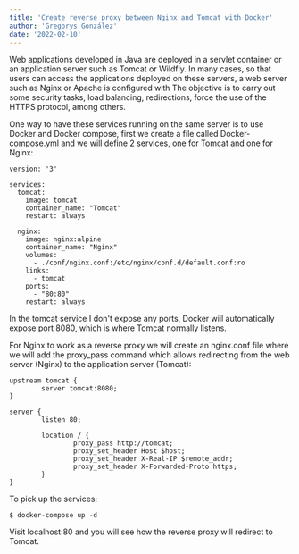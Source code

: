```yaml
---
title: 'Create reverse proxy between Nginx and Tomcat with Docker'
author: 'Gregorys González'
date: '2022-02-10'
---
```


Web applications developed in Java are deployed in a servlet container or an application server such as Tomcat or Wildfly. In many cases, so that users can access the applications deployed on these servers, a web server such as Nginx or Apache is configured with The objective is to carry out some security tasks, load balancing, redirections, force the use of the HTTPS protocol, among others.

One way to have these services running on the same server is to use Docker and Docker compose, first we create a file called Docker-compose.yml and we will define 2 services, one for Tomcat and one for Nginx:

```
version: '3'

services:
  tomcat:
    image: tomcat
    container_name: "Tomcat"
    restart: always

  nginx:
    image: nginx:alpine
    container_name: "Nginx"
    volumes:
      - ./conf/nginx.conf:/etc/nginx/conf.d/default.conf:ro
    links:
      - tomcat
    ports:
      - "80:80"
    restart: always
```

In the tomcat service I don't expose any ports, Docker will automatically expose port 8080, which is where Tomcat normally listens.

For Nginx to work as a reverse proxy we will create an nginx.conf file where we will add the proxy_pass command which allows redirecting from the web server (Nginx) to the application server (Tomcat):

```
upstream tomcat {
        server tomcat:8080;
}

server {
        listen 80;

        location / {
                proxy_pass http://tomcat;
                proxy_set_header Host $host;
                proxy_set_header X-Real-IP $remote_addr;
                proxy_set_header X-Forwarded-Proto https;
        }
}
```

To pick up the services:

```
$ docker-compose up -d
```

Visit localhost:80 and you will see how the reverse proxy will redirect to Tomcat.

